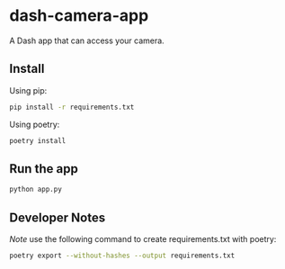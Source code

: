 # dash-camera-app

A Dash app that can access your camera.

## Install

Using pip:

```bash
pip install -r requirements.txt
```

Using poetry:

```bash
poetry install
```

## Run the app

```bash
python app.py
```

## Developer Notes

*Note* use the following command to create requirements.txt with poetry:

```bash
poetry export --without-hashes --output requirements.txt
```